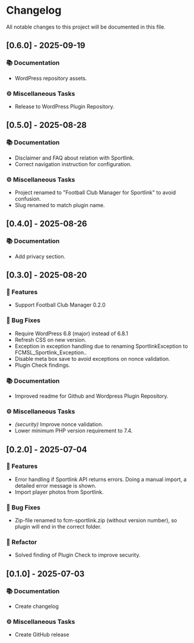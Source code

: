 # Changelog

All notable changes to this project will be documented in this file.

## [0.6.0] - 2025-09-19

### 📚 Documentation

- WordPress repository assets.

### ⚙️  Miscellaneous Tasks

- Release to WordPress Plugin Repository.

## [0.5.0] - 2025-08-28

### 📚 Documentation

- Disclaimer and FAQ about relation with Sportlink.
- Correct navigation instruction for configuration.

### ⚙️  Miscellaneous Tasks

- Project renamed to "Football Club Manager for Sportlink" to avoid confusion.
- Slug renamed to match plugin name.

## [0.4.0] - 2025-08-26

### 📚 Documentation

- Add privacy section.

## [0.3.0] - 2025-08-20

### 🚀 Features

- Support Football Club Manager 0.2.0

### 🐛 Bug Fixes

- Require WordPress 6.8 (major) instead of 6.8.1
- Refresh CSS on new version.
- Exception in exception handling due to renaming SportlinkException to FCMSL_Sportlink_Exception..
- Disable meta box save to avoid exceptions on nonce validation.
- Plugin Check findings.

### 📚 Documentation

- Improved readme for Github and Wordpress Plugin Repository.

### ⚙️  Miscellaneous Tasks

- *(security)* Improve nonce validation.
- Lower minimum PHP version requirement to 7.4.

## [0.2.0] - 2025-07-04

### 🚀 Features

- Error handling if Sportlink API returns errors. Doing a manual import, a detailed error message is shown.
- Import player photos from Sportlink.

### 🐛 Bug Fixes

- Zip-file renamed to fcm-sportlink.zip (without version number), so plugin will end in the correct folder.

### 🚜 Refactor

- Solved finding of Plugin Check to improve security.

## [0.1.0] - 2025-07-03

### 📚 Documentation

- Create changelog

### ⚙️  Miscellaneous Tasks

- Create GitHub release


